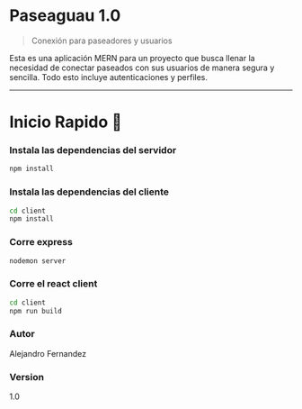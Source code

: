 # Paseaguau 1.0

> Conexión para paseadores y usuarios

Esta es una aplicación MERN para un proyecto que busca llenar la necesidad de conectar paseados con sus usuarios de manera segura y sencilla.
Todo esto incluye autenticaciones y perfiles.

---

# Inicio Rapido 🚀

### Instala las dependencias del servidor

```bash
npm install
```

### Instala las dependencias del cliente

```bash
cd client
npm install
```

### Corre express

```bash
nodemon server
```

### Corre el react client

```bash
cd client
npm run build
```

### Autor

Alejandro Fernandez

### Version

1.0

